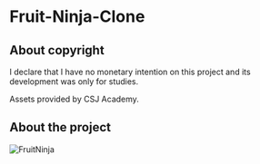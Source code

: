 # Fruit-Ninja-Clone

## About copyright

I declare that I have no monetary intention on this project and its development was only for studies.

Assets provided by CSJ Academy.

## About the project

![FruitNinja](https://user-images.githubusercontent.com/40183730/96322230-a2a09c80-0fee-11eb-8384-07aa411635a6.png)



